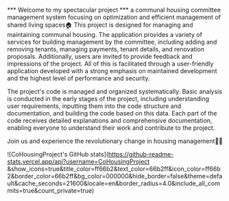 *** Welcome to my spectacular project ***
a communal housing committee management system focusing on optimization and efficient management of shared living spaces🏠
This project is designed for managing and maintaining communal housing. The application provides a variety of services for building management by the committee, 
including adding and removing tenants, managing payments, tenant details, and renovation proposals. 
Additionally, users are invited to provide feedback and impressions of the project. 
All of this is facilitated through a user-friendly application developed with a strong emphasis on maintained development and the highest level of performance and security.

The project's code is managed and organized systematically.
Basic analysis is conducted in the early stages of the project, including understanding user requirements, 
inputting them into the code structure and documentation, and building the code based on this data. 
Each part of the code receives detailed explanations and comprehensive documentation,
enabling everyone to understand their work and contribute to the project.

Join us and experience the revolutionary change in housing management👍🏻


![CoHousingProject's GitHub stats](https://github-readme-stats.vercel.app/api?username=CoHousingProject
&show_icons=true&title_color=ff66b2&text_color=66b2ff&icon_color=ff66b2&border_color=66b2ff&bg_color=000000&hide_border=false&theme=default&cache_seconds=21600&locale=en&border_radius=4.0&include_all_commits=true&count_private=true)

